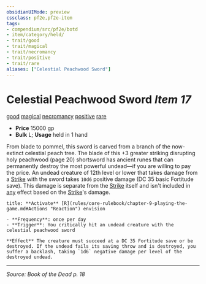```yaml
---
obsidianUIMode: preview
cssclass: pf2e,pf2e-item
tags:
- compendium/src/pf2e/botd
- item/category/held/
- trait/good
- trait/magical
- trait/necromancy
- trait/positive
- trait/rare
aliases: ["Celestial Peachwood Sword"]
---
```

# Celestial Peachwood Sword *Item 17*  
[good](good.md "Good Alignment Trait")  [magical](magical.md "Magical Item Trait")  [necromancy](necromancy.md "Necromancy School Trait")  [positive](positive.md "Positive Energy & Element Trait")  [rare](rare.md "Rare Rarity Trait")  

- **Price** 15000 gp
- **Bulk** L; **Usage** held in 1 hand

From blade to pommel, this sword is carved from a branch of the now-extinct celestial peach tree. The blade of this +3 greater striking disrupting holy peachwood (page 20) shortsword has ancient runes that can permanently destroy the most powerful undead—if you are willing to pay the price. An undead creature of 12th level or lower that takes damage from a [Strike](strike.md) with the sword takes `10d6` positive damage (DC 35 basic Fortitude save). This damage is separate from the [Strike](strike.md) itself and isn't included in [any](any-b1.md "Any Alignment Trait") effect based on the [Strike](strike.md)'s damage.

```ad-embed-ability
title: **Activate** [R](rules/core-rulebook/chapter-9-playing-the-game.md#Actions "Reaction") envision

- **Frequency**: once per day
- **Trigger**: You critically hit an undead creature with the celestial peachwood sword

**Effect** The creature must succeed at a DC 35 Fortitude save or be destroyed. If the undead fails its saving throw and is destroyed, you suffer a backlash, taking `1d6` negative damage per level of the destroyed undead.
```


---
*Source: Book of the Dead p. 18*